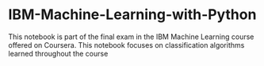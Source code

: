 # IBM-Machine-Learning-with-Python
This notebook is part of the final exam in the IBM Machine Learning course offered on Coursera. This notebook focuses on classification algorithms learned throughout the course
